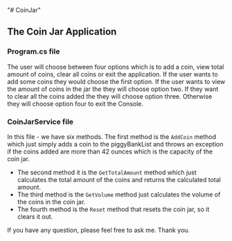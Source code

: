 "# CoinJar" 
## The Coin Jar Application
### Program.cs file
The user will choose between four options which is to add a coin, view total amount of coins, clear all coins or exit the application. If the user wants to add some coins they would choose the first option. If the user wants to view the amount of coins in the jar the they will choose option two. If they want to clear all the coins added the they will choose option three. Otherwise they will choose option four to exit the Console.
### CoinJarService file
In this file - we have six methods. The first method is the `AddCoin` method which just simply adds a coin to the piggyBankList and throws an exception if the coins added are more than 42 ounces which is the capacity of the coin jar.
- The second method it is the `GetTotalAmount` method which just calculates the total amount of the coins and returns the calculated total amount.
- The third method is the `GetVolume` method just calculates the volume of the coins in the coin jar.
- The fourth method is the `Reset` method that resets the coin jar, so it clears it out.

If you have any question, please feel free to ask me.
Thank you.
